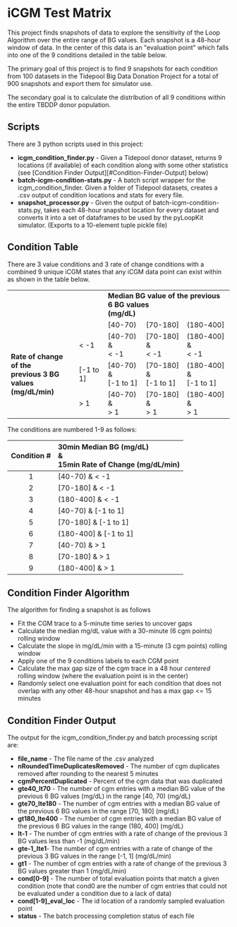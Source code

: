 # iCGM Test Matrix

This project finds snapshots of data to explore the sensitivity of the Loop Algorithm over the entire range of BG values. Each snapshot is a 48-hour window of data. In the center of this data is an "evaluation point" which falls into one of the 9 conditions detailed in the table below.

The primary goal of this project is to find 9 snapshots for each condition from 100 datasets in the Tidepool Big Data Donation Project for a total of 900 snapshots and export them for simulator use.

The secondary goal is to calculate the distribution of all 9 conditions within the entire TBDDP donor population.

## Scripts

There are 3 python scripts used in this project:

- **icgm_condition_finder.py** - Given a Tidepool donor dataset, returns 9 locations (if available) of each condition along with some other statistics (see [Condition Finder Output][#Condition-Finder-Output] below)
- **batch-icgm-condition-stats.py** - A batch script wrapper for the icgm_condition_finder. Given a folder of Tidepool datasets, creates a .csv output of condition locations and stats for every file.
- **snapshot_processor.py** - Given the output of batch-icgm-condition-stats.py, takes each 48-hour snapshot location for every dataset and converts it into a set of dataframes to be used by the pyLoopKit simulator. (Exports to a 10-element tuple pickle file)

## Condition Table

There are 3 value conditions and 3 rate of change conditions with a combined 9 unique iCGM states that any iCGM data point can exist within as shown in the table below.

<table>
    <tbody>
      	<tr>
          <td></td>
          <td></td>
          <td colspan=3><b>Median BG value of the previous 6 BG values<br>(mg/dL)</b></td>
        </tr>
        <tr>
            <td></td>
            <td></td>
            <td>[40-70)</td>
          	<td>[70-180]</td>
          	<td>(180-400]</td>
        </tr>
        <tr>
          <td rowspan=3><b>Rate of change of the<br>previous 3 BG values <br>(mg/dL/min)</b></td>
          	<td>< -1</td>
          	<td>[40-70) <br>&<br> < -1 </td>
          	<td>[70-180] <br>&<br> < -1 </td>
            <td>(180-400] <br>&<br> < -1 </td>
        </tr>
        <tr>
            <td>[-1 to 1]</td>
          	<td>[40-70) <br>&<br> [-1 to 1]</td>
          	<td>[70-180] <br>&<br> [-1 to 1]</td>
            <td>(180-400] <br>&<br> [-1 to 1]</td>
        </tr>
        <tr>
            <td>> 1</td>
          	<td>[40-70) <br>&<br> > 1</td>
          	<td>[70-180] <br>&<br> > 1</td>
            <td>(180-400] <br>&<br> > 1</td>
        </tr>
    </tbody>
</table>

The conditions are numbered 1-9 as follows:

| Condition # | 30min Median BG (mg/dL) <br />& <br />15min Rate of Change (mg/dL/min) |
| :---------: | :----------------------------------------------------------- |
|      1      | [40-70) & < -1                                               |
|      2      | [70-180] & < -1                                              |
|      3      | (180-400] & < -1                                             |
|      4      | [40-70) & [-1 to 1]                                          |
|      5      | [70-180] & [-1 to 1]                                         |
|      6      | (180-400] & [-1 to 1]                                        |
|      7      | [40-70) & > 1                                                |
|      8      | [70-180] & > 1                                               |
|      9      | (180-400] & > 1                                              |

## Condition Finder Algorithm

The algorithm for finding a snapshot is as follows

- Fit the CGM trace to a 5-minute time series to uncover gaps
- Calculate the median mg/dL value with a 30-minute (6 cgm points) rolling window 
- Calculate the slope in mg/dL/min with a 15-minute (3 cgm points) rolling window
- Apply one of the 9 conditions labels to each CGM point
- Calculate the max gap size of the cgm trace in a 48 hour *centered* rolling window (where the evaluation point is in the center)
- Randomly select one evaluation point for each condition that does not overlap with any other 48-hour snapshot and has a max gap <= 15 minutes

## Condition Finder Output

The output for the icgm_condition_finder.py and batch processing script are:

- **file_name** - The file name of the .csv analyzed
- **nRoundedTimeDuplicatesRemoved** - The number of cgm duplicates removed after rounding to the nearest 5 minutes
- **cgmPercentDuplicated** - Percent of the cgm data that was duplicated
- **gte40_lt70** - The number of cgm entries with a median BG value of the previous 6 BG values (mg/dL) in the range [40, 70) (mg/dL) 
- **gte70_lte180** - The number of cgm entries with a median BG value of the previous 6 BG values in the range [70, 180] (mg/dL) 
- **gt180_lte400** - The number of cgm entries with a median BG value of the previous 6 BG values in the range (180, 400] (mg/dL) 
- **lt-1** - The number of cgm entries with a rate of change of the previous 3 BG values less than -1 (mg/dL/min)
- **gte-1_lte1**- The number of cgm entries with a rate of change of the previous 3 BG values in the range [-1, 1] (mg/dL/min)
- **gt1** - The number of cgm entries with a rate of change of the previous 3 BG values greater than 1 (mg/dL/min)
- **cond[0-9]** - The number of total evaluation points that match a given condition (note that cond0 are the number of cgm entries that could not be evaluated under a condition due to a lack of data)
- **cond[1-9]_eval_loc** - The id location of a randomly sampled evaluation point
- **status** - The batch processing completion status of each file